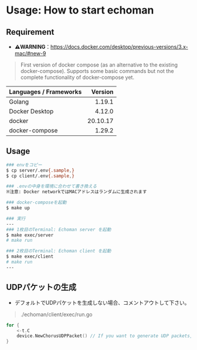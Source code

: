 # Usage: How to start echoman

## Requirement
- **⚠️WARNING**：https://docs.docker.com/desktop/previous-versions/3.x-mac/#new-9

> First version of docker compose (as an alternative to the existing docker-compose). Supports some basic commands but not the complete functionality of docker-compose yet.

| Languages / Frameworks | Version |
| :--- | ---: |
| Golang | 1.19.1 |
| Docker Desktop | 4.12.0 |
| docker | 20.10.17 |
| docker-compose | 1.29.2 |

## Usage
```sh
### envをコピー
$ cp server/.env{.sample,}
$ cp client/.env{.sample,}

### .envの中身を環境に合わせて書き換える
※注意: Docker networkではMACアドレスはランダムに生成されます

### docker-composeを起動
$ make up

### 実行
---
### 1枚目のTerminal: Echoman server を起動
$ make exec/server
# make run

### 2枚目のTerminal: Echoman client を起動
$ make exec/client
# make run
---
```

## UDPパケットの生成
- デフォルトでUDPパケットを生成しない場合、コメントアウトして下さい。
> ./echoman/client/exec/run.go

```go
for {
    <-t.C
    device.NewChorusUDPPacket() // If you want to generate UDP packets, please uncomment here.
}
```
